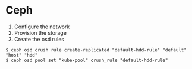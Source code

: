 
# Ceph

1. Configure the network
1. Provision the storage
1. Create the osd rules

```
$ ceph osd crush rule create-replicated "default-hdd-rule" "default" "host" "hdd"
$ ceph osd pool set "kube-pool" crush_rule "default-hdd-rule"
```


